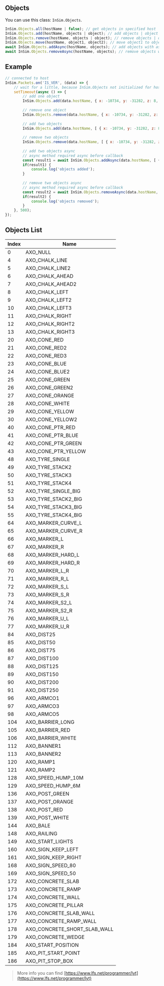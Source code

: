## Objects
You can use this class: `InSim.Objects`. 
```js
InSim.Objects.all(hostName | false); // get objects in specified host || or all objects in all hosts
InSim.Objects.add(hostName, objects | object); // add objects | object
InSim.Objects.remove(hostName, objects | object); // remove objects | object
InSim.Objects.move(hostName, object1, object2); // move object1 to object2
await InSim.Objects.addAsync(hostName, objects); // add objects with async
await InSim.Objects.removeAsync(hostName, objects); // remove objects with async
```

## Example
```js
// connected to host
InSim.Packets.on('IS_VER', (data) => {
    // wait for a little, because InSim.Objects not initialized for host
    setTimeout(async () => {
        // add one object
        InSim.Objects.add(data.hostName, { x: -10734, y: -31282, z: 8, flags: 0, index: 144, heading: 128 });
        
        // remove one object
        InSim.Objects.remove(data.hostName, { x: -10734, y: -31282, z: 8, flags: 0, index: 144, heading: 128 });
        
        // add two objects
        InSim.Objects.add(data.hostName, [ { x: -10734, y: -31282, z: 8, flags: 0, index: 144, heading: 128 }, { x: -10750, y: -31280, z: 8, flags: 0, index: 144, heading: 128 }] );
        
        // remove two objects
        InSim.Objects.remove(data.hostName, [ { x: -10734, y: -31282, z: 8, flags: 0, index: 144, heading: 128 }, { x: -10750, y: -31280, z: 8, flags: 0, index: 144, heading: 128 }] );
        
        // add two objects async
        // async method required async before callback
        const result1 = await InSim.Objects.addAsync(data.hostName, [ { x: -10734, y: -31282, z: 8, flags: 0, index: 144, heading: 128 }, { x: -10750, y: -31280, z: 8, flags: 0, index: 144, heading: 128 }] );
        if(result1) {
            console.log('objects added');
        }
        
        // remove two objects async
        // async method required async before callback
        const result2 = await InSim.Objects.removeAsync(data.hostName, [ { x: -10734, y: -31282, z: 8, flags: 0, index: 144, heading: 128 }, { x: -10750, y: -31280, z: 8, flags: 0, index: 144, heading: 128 }] );
        if(result2) {
            console.log('objects removed');
        }
    }, 500);
});
```

## Objects List
| Index                     | Name                        |
| ------------------------- | -------------------------------- |
| 0 | AXO_NULL |
| 4 | AXO_CHALK_LINE |
| 5 | AXO_CHALK_LINE2 |
| 6 | AXO_CHALK_AHEAD |
| 7 | AXO_CHALK_AHEAD2 |
| 8 | AXO_CHALK_LEFT |
| 9 | AXO_CHALK_LEFT2 |
| 10 | AXO_CHALK_LEFT3 |
| 11 | AXO_CHALK_RIGHT |
| 12 | AXO_CHALK_RIGHT2 |
| 13 | AXO_CHALK_RIGHT3 |
| 20 | AXO_CONE_RED |
| 21 | AXO_CONE_RED2 |
| 22 | AXO_CONE_RED3 |
| 23 | AXO_CONE_BLUE |
| 24 | AXO_CONE_BLUE2 |
| 25 | AXO_CONE_GREEN |
| 26 | AXO_CONE_GREEN2 |
| 27 | AXO_CONE_ORANGE |
| 28 | AXO_CONE_WHITE |
| 29 | AXO_CONE_YELLOW |
| 30 | AXO_CONE_YELLOW2 |
| 40 | AXO_CONE_PTR_RED |
| 41 | AXO_CONE_PTR_BLUE |
| 42 | AXO_CONE_PTR_GREEN |
| 43 | AXO_CONE_PTR_YELLOW |
| 48 | AXO_TYRE_SINGLE |
| 49 | AXO_TYRE_STACK2 |
| 50 | AXO_TYRE_STACK3 |
| 51 | AXO_TYRE_STACK4 |
| 52 | AXO_TYRE_SINGLE_BIG |
| 53 | AXO_TYRE_STACK2_BIG |
| 54 | AXO_TYRE_STACK3_BIG |
| 55 | AXO_TYRE_STACK4_BIG |
| 64 | AXO_MARKER_CURVE_L |
| 65 | AXO_MARKER_CURVE_R |
| 66 | AXO_MARKER_L |
| 67 | AXO_MARKER_R |
| 68 | AXO_MARKER_HARD_L |
| 69 | AXO_MARKER_HARD_R |
| 70 | AXO_MARKER_L_R |
| 71 | AXO_MARKER_R_L |
| 72 | AXO_MARKER_S_L |
| 73 | AXO_MARKER_S_R |
| 74 | AXO_MARKER_S2_L |
| 75 | AXO_MARKER_S2_R |
| 76 | AXO_MARKER_U_L |
| 77 | AXO_MARKER_U_R |
| 84 | AXO_DIST25 |
| 85 | AXO_DIST50 |
| 86 | AXO_DIST75 |
| 87 | AXO_DIST100 |
| 88 | AXO_DIST125 |
| 89 | AXO_DIST150 |
| 90 | AXO_DIST200 |
| 91 | AXO_DIST250 |
| 96 | AXO_ARMCO1 |
| 97 | AXO_ARMCO3 |
| 98 | AXO_ARMCO5 |
| 104 | AXO_BARRIER_LONG |
| 105 | AXO_BARRIER_RED |
| 106 | AXO_BARRIER_WHITE |
| 112 | AXO_BANNER1 |
| 113 | AXO_BANNER2 |
| 120 | AXO_RAMP1 |
| 121 | AXO_RAMP2 |
| 128 | AXO_SPEED_HUMP_10M |
| 129 | AXO_SPEED_HUMP_6M |
| 136 | AXO_POST_GREEN |
| 137 | AXO_POST_ORANGE |
| 138 | AXO_POST_RED |
| 139 | AXO_POST_WHITE |
| 144 | AXO_BALE |
| 148 | AXO_RAILING |
| 149 | AXO_START_LIGHTS |
| 160 | AXO_SIGN_KEEP_LEFT |
| 161 | AXO_SIGN_KEEP_RIGHT |
| 168 | AXO_SIGN_SPEED_80 |
| 169 | AXO_SIGN_SPEED_50 |
| 172 | AXO_CONCRETE_SLAB |
| 173 | AXO_CONCRETE_RAMP |
| 174 | AXO_CONCRETE_WALL |
| 175 | AXO_CONCRETE_PILLAR |
| 176 | AXO_CONCRETE_SLAB_WALL |
| 177 | AXO_CONCRETE_RAMP_WALL |
| 178 | AXO_CONCRETE_SHORT_SLAB_WALL |
| 179 | AXO_CONCRETE_WEDGE |
| 184 | AXO_START_POSITION |
| 185 | AXO_PIT_START_POINT |
| 186 | AXO_PIT_STOP_BOX |

> More info you can find [https://www.lfs.net/programmer/lyt](https://www.lfs.net/programmer/lyt)